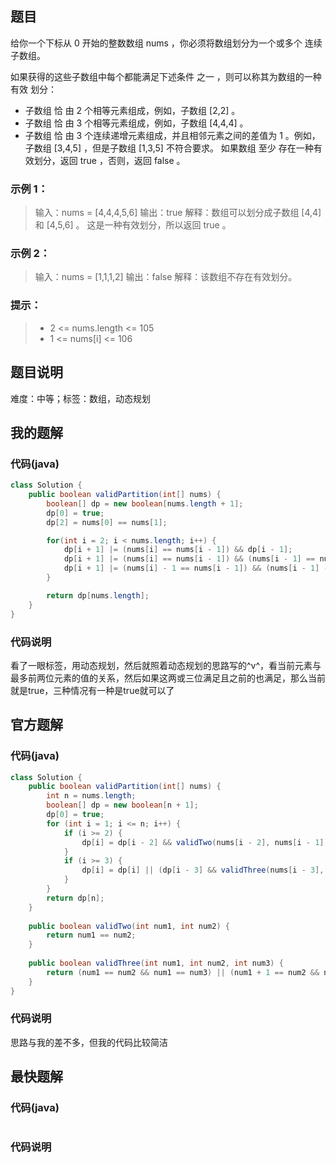 ## 题目
给你一个下标从 0 开始的整数数组 nums ，你必须将数组划分为一个或多个 连续 子数组。

如果获得的这些子数组中每个都能满足下述条件 之一 ，则可以称其为数组的一种 有效 划分：

+ 子数组 恰 由 2 个相等元素组成，例如，子数组 [2,2] 。
+ 子数组 恰 由 3 个相等元素组成，例如，子数组 [4,4,4] 。
+ 子数组 恰 由 3 个连续递增元素组成，并且相邻元素之间的差值为 1 。例如，子数组 [3,4,5] ，但是子数组 [1,3,5] 不符合要求。
如果数组 至少 存在一种有效划分，返回 true ，否则，返回 false 。
### 示例 1：
> 输入：nums = [4,4,4,5,6]
> 输出：true
> 解释：数组可以划分成子数组 [4,4] 和 [4,5,6] 。
> 这是一种有效划分，所以返回 true 。
### 示例 2：
> 输入：nums = [1,1,1,2]
> 输出：false
> 解释：该数组不存在有效划分。
### 提示：
> - 2 \<= nums.length \<= 105
> - 1 \<= nums[i] \<= 106
## 题目说明
难度：中等；标签：数组，动态规划
## 我的题解
### 代码(java)
```java
class Solution {
    public boolean validPartition(int[] nums) {
        boolean[] dp = new boolean[nums.length + 1];
        dp[0] = true;
        dp[2] = nums[0] == nums[1];

        for(int i = 2; i < nums.length; i++) {
            dp[i + 1] |= (nums[i] == nums[i - 1]) && dp[i - 1];
            dp[i + 1] |= (nums[i] == nums[i - 1]) && (nums[i - 1] == nums[i - 2]) && dp[i - 2];
            dp[i + 1] |= (nums[i] - 1 == nums[i - 1]) && (nums[i - 1] - 1 == nums[i - 2]) && dp[i - 2];
        }

        return dp[nums.length];
    }
}
```
### 代码说明
看了一眼标签，用动态规划，然后就照着动态规划的思路写的^v^，看当前元素与最多前两位元素的值的关系，然后如果这两或三位满足且之前的也满足，那么当前就是true，三种情况有一种是true就可以了
## 官方题解
### 代码(java)
```java
class Solution {
    public boolean validPartition(int[] nums) {
        int n = nums.length;
        boolean[] dp = new boolean[n + 1];
        dp[0] = true;
        for (int i = 1; i <= n; i++) {
            if (i >= 2) {
                dp[i] = dp[i - 2] && validTwo(nums[i - 2], nums[i - 1]);
            }
            if (i >= 3) {
                dp[i] = dp[i] || (dp[i - 3] && validThree(nums[i - 3], nums[i - 2], nums[i - 1]));
            }
        }
        return dp[n];
    }
    
    public boolean validTwo(int num1, int num2) {
        return num1 == num2;
    }
    
    public boolean validThree(int num1, int num2, int num3) {
        return (num1 == num2 && num1 == num3) || (num1 + 1 == num2 && num2 + 1 == num3);
    }
}
```
### 代码说明
思路与我的差不多，但我的代码比较简洁
## 最快题解
### 代码(java)
```java
```
### 代码说明
